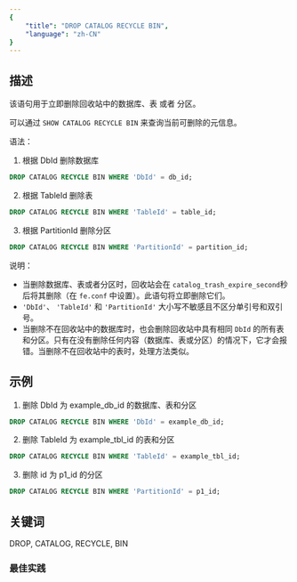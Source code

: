 ```yaml
---
{
    "title": "DROP CATALOG RECYCLE BIN",
    "language": "zh-CN"
}
---
```


<!--
Licensed to the Apache Software Foundation (ASF) under one
or more contributor license agreements.  See the NOTICE file
distributed with this work for additional information
regarding copyright ownership.  The ASF licenses this file
to you under the Apache License, Version 2.0 (the
"License"); you may not use this file except in compliance
with the License.  You may obtain a copy of the License at

  http://www.apache.org/licenses/LICENSE-2.0

Unless required by applicable law or agreed to in writing,
software distributed under the License is distributed on an
"AS IS" BASIS, WITHOUT WARRANTIES OR CONDITIONS OF ANY
KIND, either express or implied.  See the License for the
specific language governing permissions and limitations
under the License.
-->




## 描述

该语句用于立即删除回收站中的数据库、表 或者 分区。

可以通过 `SHOW CATALOG RECYCLE BIN` 来查询当前可删除的元信息。

语法：

1. 根据 DbId 删除数据库

  ```sql
  DROP CATALOG RECYCLE BIN WHERE 'DbId' = db_id;
  ```

2. 根据 TableId 删除表

  ```sql
  DROP CATALOG RECYCLE BIN WHERE 'TableId' = table_id;
  ```

3. 根据 PartitionId 删除分区

  ```sql
  DROP CATALOG RECYCLE BIN WHERE 'PartitionId' = partition_id;
  ```

说明：

- 当删除数据库、表或者分区时，回收站会在 `catalog_trash_expire_second`秒后将其删除（在 `fe.conf` 中设置）。此语句将立即删除它们。
- `'DbId'`、 `'TableId'` 和 `'PartitionId'` 大小写不敏感且不区分单引号和双引号。
- 当删除不在回收站中的数据库时，也会删除回收站中具有相同 `DbId` 的所有表和分区。只有在没有删除任何内容（数据库、表或分区）的情况下，它才会报错。当删除不在回收站中的表时，处理方法类似。

## 示例

1. 删除 DbId 为 example_db_id 的数据库、表和分区

  ```sql
  DROP CATALOG RECYCLE BIN WHERE 'DbId' = example_db_id;
  ```

2. 删除 TableId 为 example_tbl_id 的表和分区

  ```sql
  DROP CATALOG RECYCLE BIN WHERE 'TableId' = example_tbl_id;
  ```

3. 删除 id 为 p1_id 的分区

  ```sql
  DROP CATALOG RECYCLE BIN WHERE 'PartitionId' = p1_id;
  ```

## 关键词

DROP, CATALOG, RECYCLE, BIN

### 最佳实践

